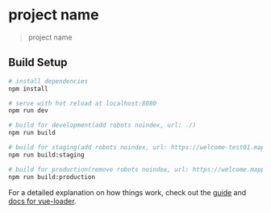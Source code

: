 # project name

> project name

## Build Setup

``` bash
# install dependencies
npm install

# serve with hot reload at localhost:8080
npm run dev

# build for development(add robots noindex, url: ./)
npm run build

# build for staging(add robots noindex, url: https://welcome-test01.mapps.ne.jp/pocket/)
npm run build:staging

# build for production(remove robots noindex, url: https://welcome.mapps.ne.jp/pocket/)
npm run build:production
```

For a detailed explanation on how things work, check out the [guide](http://vuejs-templates.github.io/webpack/) and [docs for vue-loader](http://vuejs.github.io/vue-loader).
